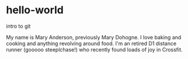# hello-world
intro to git

My name is Mary Anderson, previously Mary Dohogne. I love baking and cooking and anything revolving around food. I'm an retired D1 distance runner (gooooo steeplchase!) who recently found loads of joy in Crossfit. 
